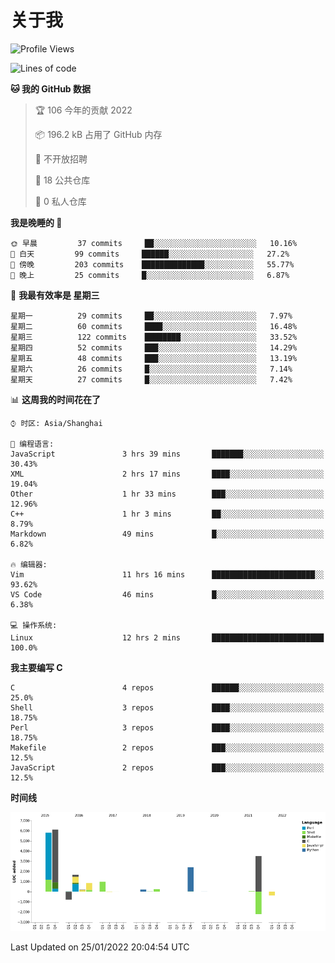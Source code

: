 # 关于我

<!--START_SECTION:waka-->
![Profile Views](http://img.shields.io/badge/%E4%B8%AA%E4%BA%BA%E5%B0%81%E9%9D%A2%E8%A7%82%E7%9C%8B%E6%AC%A1%E6%95%B0-9-blue)

![Lines of code](https://img.shields.io/badge/%E4%BB%8E%E3%80%8C%E4%BD%A0%E5%A5%BD%E4%B8%96%E7%95%8C%E3%80%8D%E6%88%91%E5%B7%B2%E7%BB%8F%E5%86%99%E4%BA%86-19%20Thousand%20%E8%A1%8C%E4%BB%A3%E7%A0%81-blue)

**🐱 我的 GitHub 数据** 

> 🏆 106 今年的贡献 2022
 > 
> 📦 196.2 kB 占用了 GitHub 内存 
 > 
> 🚫 不开放招聘
 > 
> 📜 18 公共仓库 
 > 
> 🔑 0 私人仓库  
 > 
**我是晚睡的 🦉** 

```text
🌞 早晨         37 commits     ██░░░░░░░░░░░░░░░░░░░░░░░   10.16% 
🌆 白天         99 commits     ██████░░░░░░░░░░░░░░░░░░░   27.2% 
🌃 傍晚         203 commits    ██████████████░░░░░░░░░░░   55.77% 
🌙 晚上         25 commits     █░░░░░░░░░░░░░░░░░░░░░░░░   6.87%

```
📅 **我最有效率是 星期三** 

```text
星期一          29 commits     ██░░░░░░░░░░░░░░░░░░░░░░░   7.97% 
星期二          60 commits     ████░░░░░░░░░░░░░░░░░░░░░   16.48% 
星期三          122 commits    ████████░░░░░░░░░░░░░░░░░   33.52% 
星期四          52 commits     ███░░░░░░░░░░░░░░░░░░░░░░   14.29% 
星期五          48 commits     ███░░░░░░░░░░░░░░░░░░░░░░   13.19% 
星期六          26 commits     █░░░░░░░░░░░░░░░░░░░░░░░░   7.14% 
星期天          27 commits     █░░░░░░░░░░░░░░░░░░░░░░░░   7.42%

```


📊 **这周我的时间花在了** 

```text
⌚︎ 时区: Asia/Shanghai

💬 编程语言: 
JavaScript               3 hrs 39 mins       ███████░░░░░░░░░░░░░░░░░░   30.43% 
XML                      2 hrs 17 mins       ████░░░░░░░░░░░░░░░░░░░░░   19.04% 
Other                    1 hr 33 mins        ███░░░░░░░░░░░░░░░░░░░░░░   12.96% 
C++                      1 hr 3 mins         ██░░░░░░░░░░░░░░░░░░░░░░░   8.79% 
Markdown                 49 mins             █░░░░░░░░░░░░░░░░░░░░░░░░   6.82%

🔥 编辑器: 
Vim                      11 hrs 16 mins      ███████████████████████░░   93.62% 
VS Code                  46 mins             █░░░░░░░░░░░░░░░░░░░░░░░░   6.38%

💻 操作系统: 
Linux                    12 hrs 2 mins       █████████████████████████   100.0%

```

**我主要编写 C** 

```text
C                        4 repos             ██████░░░░░░░░░░░░░░░░░░░   25.0% 
Shell                    3 repos             ████░░░░░░░░░░░░░░░░░░░░░   18.75% 
Perl                     3 repos             ████░░░░░░░░░░░░░░░░░░░░░   18.75% 
Makefile                 2 repos             ███░░░░░░░░░░░░░░░░░░░░░░   12.5% 
JavaScript               2 repos             ███░░░░░░░░░░░░░░░░░░░░░░   12.5%

```


**时间线**

![Chart not found](https://raw.githubusercontent.com/Arondight/Arondight/master/charts/bar_graph.png) 


 Last Updated on 25/01/2022 20:04:54 UTC
<!--END_SECTION:waka-->
